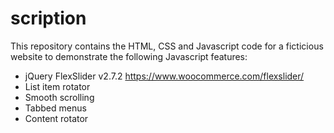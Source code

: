 # scription

This repository contains the HTML, CSS and Javascript code for a ficticious website to demonstrate the following Javascript features:
 * jQuery FlexSlider v2.7.2 https://www.woocommerce.com/flexslider/
 * List item rotator
 * Smooth scrolling
 * Tabbed menus
 * Content rotator
